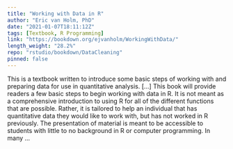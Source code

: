 ```yaml
---
title: "Working with Data in R"
author: "Eric van Holm, PhD"
date: "2021-01-07T18:11:12Z"
tags: [Textbook, R Programming]
link: "https://bookdown.org/ejvanholm/WorkingWithData/"
length_weight: "28.2%"
repo: "rstudio/bookdown/DataCleaning"
pinned: false
---
```


This is a textbook written to introduce some basic steps of working with and preparing data for use in quantitative analysis. [...] This book will provide readers a few basic steps to begin working with data in R. It is not meant as a comprehensive introduction to using R for all of the different functions that are possible. Rather, it is tailored to help an individual that has quantitative data they would like to work with, but has not worked in R previously. The presentation of material is meant to be accessible to students with little to no background in R or computer programming. In many ...
